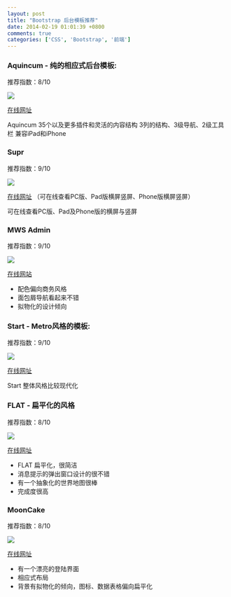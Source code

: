 ```yaml
---
layout: post
title: "Bootstrap 后台模板推荐"
date: 2014-02-19 01:01:39 +0800
comments: true
categories: ['CSS', 'Bootstrap', '前端']
---
```


### Aquincum - 纯的相应式后台模板: 

推荐指数：8/10

![](http://gonjay.github.io/images/demo/7cf92825-ba44-47f0-8988-045f3ac749c7.png)

[在线网址](http://demo.kopyov.com/?theme=aquincum)

Aquincum 
35个以及更多插件和灵活的内容结构
3列的结构、3级导航、2级工具栏
兼容iPad和iPhone

### Supr 

推荐指数：9/10

![](http://gonjay.github.io/images/demo/30bb36e2-6d24-4da4-8402-e9b5c0817c30.png)

[在线网址](http://themes.suggeelson.com/?theme=supr)
（可在线查看PC版、Pad版横屏竖屏、Phone版横屏竖屏）

可在线查看PC版、Pad及Phone版的横屏与竖屏

### MWS Admin 

推荐指数：9/10

![](http://gonjay.github.io/images/demo/6b7edd3e-25f0-4730-9e34-9c0646cff8ae.png)

[在线网站](http://www.youxithemes.com/themes/mws-admin)

* 配色偏向商务风格
* 面包屑导航看起来不错
* 拟物化的设计倾向

### Start - Metro风格的模板:

推荐指数：9/10

![](http://gonjay.github.io/images/demo/67e8dd1b-d520-4f0e-a2ea-72f65b36d5ac.png)

[在线网址](http://themeforest.net/item/start-metro-ui-responsive-admin-template/full_screen_preview/3408505)

Start 整体风格比较现代化

### FLAT - 扁平化的风格 

推荐指数：8/10 

![](http://gonjay.github.io/images/demo/4069e3eb-1986-453f-aea0-b1206a2c1b16.png)

[在线网址](http://theme.eakroko.de/flat )

* FLAT 扁平化，很简洁
* 消息提示的弹出窗口设计的很不错
* 有一个抽象化的世界地图很棒
* 完成度很高

### MoonCake 

推荐指数：8/10 

![](http://gonjay.github.io/images/demo/a57ed507-edb7-4e7b-b655-4207e30ed974.png)

[在线网址](http://www.youxithemes.com/themes/mooncake )

* 有一个漂亮的登陆界面
* 相应式布局
* 背景有拟物化的倾向，图标、数据表格偏向扁平化
